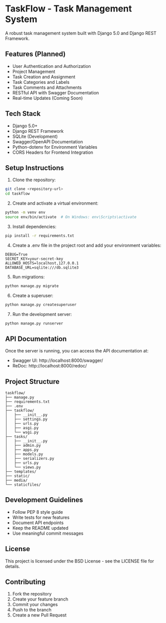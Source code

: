# TaskFlow - Task Management System

A robust task management system built with Django 5.0 and Django REST Framework.

## Features (Planned)

- User Authentication and Authorization
- Project Management
- Task Creation and Assignment
- Task Categories and Labels
- Task Comments and Attachments
- RESTful API with Swagger Documentation
- Real-time Updates (Coming Soon)

## Tech Stack

- Django 5.0+
- Django REST Framework
- SQLite (Development)
- Swagger/OpenAPI Documentation
- Python-dotenv for Environment Variables
- CORS Headers for Frontend Integration

## Setup Instructions

1. Clone the repository:
```bash
git clone <repository-url>
cd taskflow
```

2. Create and activate a virtual environment:
```bash
python -m venv env
source env/bin/activate  # On Windows: env\Scripts\activate
```

3. Install dependencies:
```bash
pip install -r requirements.txt
```

4. Create a .env file in the project root and add your environment variables:
```
DEBUG=True
SECRET_KEY=your-secret-key
ALLOWED_HOSTS=localhost,127.0.0.1
DATABASE_URL=sqlite:///db.sqlite3
```

5. Run migrations:
```bash
python manage.py migrate
```

6. Create a superuser:
```bash
python manage.py createsuperuser
```

7. Run the development server:
```bash
python manage.py runserver
```

## API Documentation

Once the server is running, you can access the API documentation at:
- Swagger UI: http://localhost:8000/swagger/
- ReDoc: http://localhost:8000/redoc/

## Project Structure

```
taskflow/
├── manage.py
├── requirements.txt
├── .env
├── taskflow/
│   ├── __init__.py
│   ├── settings.py
│   ├── urls.py
│   ├── asgi.py
│   └── wsgi.py
├── tasks/
│   ├── __init__.py
│   ├── admin.py
│   ├── apps.py
│   ├── models.py
│   ├── serializers.py
│   ├── urls.py
│   └── views.py
├── templates/
├── static/
├── media/
└── staticfiles/
```

## Development Guidelines

- Follow PEP 8 style guide
- Write tests for new features
- Document API endpoints
- Keep the README updated
- Use meaningful commit messages

## License

This project is licensed under the BSD License - see the LICENSE file for details.

## Contributing

1. Fork the repository
2. Create your feature branch
3. Commit your changes
4. Push to the branch
5. Create a new Pull Request 